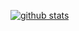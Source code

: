 [![github stats](https://github-readme-stats.vercel.app/api?username=lhz960904&show_icons=true)](https://github.com/anuraghazra/github-readme-stats)
